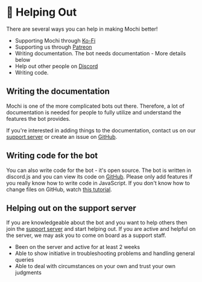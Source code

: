 # 🤲 Helping Out

There are several ways you can help in making Mochi better!

- Supporting Mochi through [Ko-Fi](https://ko-fi.com/vikshan)
- Supporting us through [Patreon](https://patreon.com/vikshan)
- Writing documentation. The bot needs documentation - More details below
- Help out other people on [Discord](https://discord.gg/uMgS9evnmv)
- Writing code.

## Writing the documentation

Mochi is one of the more complicated bots out there. Therefore, a lot of
documentation is needed for people to fully utilize and understand the features
the bot provides.

If you're interested in adding things to the documentation, contact us on our
[support server](https://discord.gg/uMgS9evnmv) or create an issue on
[GitHub](https://github.com/vixshan/mochi).

## Writing code for the bot

You can also write code for the bot - it's open source. The bot is written in
discord.js and you can view its code on
[GitHub](https://github.com/vixshan/mochi). Please only add features if you
really know how to write code in JavaScript. If you don't know how to change
files on GitHub, watch
[this tutorial](https://www.youtube.com/watch?v=yr6IzOGoMsQ).

## Helping out on the support server

If you are knowledgeable about the bot and you want to help others then join the
[support server](https://discord.gg/uMgS9evnmv) and start helping out. If you
are active and helpful on the server, we may ask you to come on board as a
support staff.

- Been on the server and active for at least 2 weeks
- Able to show initiative in troubleshooting problems and handling general
  queries
- Able to deal with circumstances on your own and trust your own judgments
